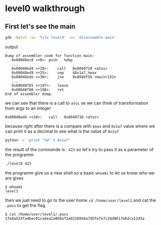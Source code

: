 # level0 walkthrough
## First let's see the main
```bash
gdb -batch -ex 'file level0' -ex 'disassemble main'
```
output
```
Dump of assembler code for function main:
   0x08048ec0 <+0>:	push   %ebp
   ...
   0x08048ed4 <+20>:	call   0x8049710 <atoi>
   0x08048ed9 <+25>:	cmp    $0x1a7,%eax
   0x08048ede <+30>:	jne    0x8048f58 <main+152>
   ...
   0x08048f85 <+197>:	leave
   0x08048f86 <+198>:	ret
End of assembler dump.
```
we can see that there is a call to `atoi` se we can think of transformation from args to an integer
```
0x08048ed4 <+20>:	call   0x8049710 <atoi>
```
because right after there is a compare with `$eax` and `0x1a7` value
where we can print it as a decimal to see what is the value of `0x1a7`
```bash
python -c 'print "%d" % 0x1a7'
```
the result of the commande is : `423`
so let's try to pass it as a parameter of the programm
```bash
./level0 423
```
the programm give us a new shell so a basic `whoami` to let us know who we are gives
```
$ whoami
level1
```
then we just need to go to the user home `cd /home/user/level1` and cat the `.pass` to get the flag
```
$ cat /home/user/level1/.pass
1fe8a524fa4bec01ca4ea2a869af2a02260d4a7d5fe7e7c24d8617e6dca12d3a
```
